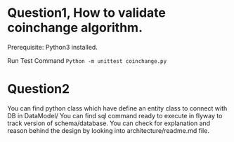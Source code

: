 # Question1, How to validate coinchange algorithm.

Prerequisite:
  Python3 installed.

Run Test Command
`Python -m unittest coinchange.py`


# Question2
You can find python class which have define an entity class to connect with DB in DataModel/
You can find sql command ready to execute in flyway to track version of schema/database.
You can check for explanation and reason behind the design by looking into architecture/readme.md  file.
